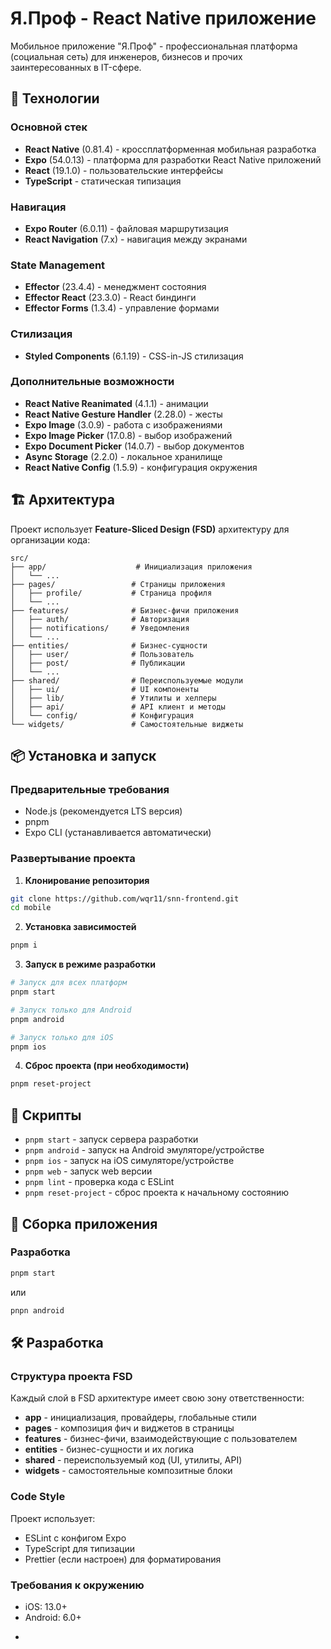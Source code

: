 # Я.Проф - React Native приложение

Мобильное приложение "Я.Проф" - профессиональная платформа (социальная сеть) для инженеров, бизнесов и прочих заинтересованных в IT-сфере.

## 🚀 Технологии

### Основной стек
- **React Native** (0.81.4) - кроссплатформенная мобильная разработка
- **Expo** (54.0.13) - платформа для разработки React Native приложений
- **React** (19.1.0) - пользовательские интерфейсы
- **TypeScript** - статическая типизация

### Навигация
- **Expo Router** (6.0.11) - файловая маршрутизация
- **React Navigation** (7.x) - навигация между экранами

### State Management
- **Effector** (23.4.4) - менеджмент состояния
- **Effector React** (23.3.0) - React биндинги
- **Effector Forms** (1.3.4) - управление формами

### Стилизация
- **Styled Components** (6.1.19) - CSS-in-JS стилизация

### Дополнительные возможности
- **React Native Reanimated** (4.1.1) - анимации
- **React Native Gesture Handler** (2.28.0) - жесты
- **Expo Image** (3.0.9) - работа с изображениями
- **Expo Image Picker** (17.0.8) - выбор изображений
- **Expo Document Picker** (14.0.7) - выбор документов
- **Async Storage** (2.2.0) - локальное хранилище
- **React Native Config** (1.5.9) - конфигурация окружения

## 🏗 Архитектура

Проект использует **Feature-Sliced Design (FSD)** архитектуру для организации кода:

```
src/
├── app/                    # Инициализация приложения
│   └── ...
├── pages/                 # Страницы приложения
│   ├── profile/           # Страница профиля
│   └── ...
├── features/              # Бизнес-фичи приложения
│   ├── auth/              # Авторизация
│   ├── notifications/     # Уведомления
│   └── ...
├── entities/              # Бизнес-сущности
│   ├── user/              # Пользователь
│   ├── post/              # Публикации
│   └── ...
├── shared/                # Переиспользуемые модули
│   ├── ui/                # UI компоненты
│   ├── lib/               # Утилиты и хелперы
│   ├── api/               # API клиент и методы
│   └── config/            # Конфигурация
└── widgets/               # Самостоятельные виджеты
```

## 📦 Установка и запуск

### Предварительные требования
- Node.js (рекомендуется LTS версия)
- pnpm
- Expo CLI (устанавливается автоматически)

### Развертывание проекта

1. **Клонирование репозитория**
```bash
git clone https://github.com/wqr11/snn-frontend.git
cd mobile
```

2. **Установка зависимостей**
```bash
pnpm i
```

3. **Запуск в режиме разработки**
```bash
# Запуск для всех платформ
pnpm start

# Запуск только для Android
pnpm android

# Запуск только для iOS
pnpm ios
```

4. **Сброс проекта (при необходимости)**
```bash
pnpm reset-project
```

## 🔧 Скрипты

- `pnpm start` - запуск сервера разработки
- `pnpm android` - запуск на Android эмуляторе/устройстве
- `pnpm ios` - запуск на iOS симуляторе/устройстве
- `pnpm web` - запуск web версии
- `pnpm lint` - проверка кода с ESLint
- `pnpm reset-project` - сброс проекта к начальному состоянию

## 📱 Сборка приложения

### Разработка
```bash
pnpm start
```
или
```bash
pnpn android
```

## 🛠 Разработка

### Структура проекта FSD

Каждый слой в FSD архитектуре имеет свою зону ответственности:

- **app** - инициализация, провайдеры, глобальные стили
- **pages** - композиция фич и виджетов в страницы
- **features** - бизнес-фичи, взаимодействующие с пользователем
- **entities** - бизнес-сущности и их логика
- **shared** - переиспользуемый код (UI, утилиты, API)
- **widgets** - самостоятельные композитные блоки

### Code Style

Проект использует:
- ESLint с конфигом Expo
- TypeScript для типизации
- Prettier (если настроен) для форматирования

### Требования к окружению
- iOS: 13.0+
- Android: 6.0+
*
